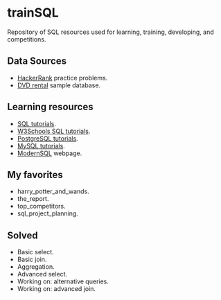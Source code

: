 # trainSQL

Repository of SQL resources used for learning, training, developing, and competitions.

## Data Sources
- [HackerRank](https://www.hackerrank.com/domains/sql?badge_type=sql) practice problems.
- [DVD rental](https://www.postgresqltutorial.com/postgresql-sample-database/) sample database.

## Learning resources
- [SQL tutorials](https://www.sqltutorial.org/).
- [W3Schools SQL tutorials](https://www.w3schools.com/sql/default.asp).
- [PostgreSQL tutorials](https://www.postgresqltutorial.com/).
- [MySQL tutorials](https://www.mysqltutorial.org/).
- [ModernSQL](https://modern-sql.com/) webpage.

## My favorites
- harry_potter_and_wands.
- the_report.
- top_competitors.
- sql_project_planning.

## Solved
- Basic select.
- Basic join.
- Aggregation.
- Advanced select.
- Working on: alternative queries.
- Working on: advanced join.
